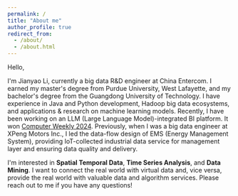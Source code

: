 ```yaml
---
permalink: /
title: "About me"
author_profile: true
redirect_from: 
  - /about/
  - /about.html
---
```


Hello, 

I'm Jianyao Li, currently a big data R&D engineer at China Entercom. I earned my master's degree from Purdue University, West Lafayette, and my bachelor's degree from the Guangdong University of Technology. I have experience in Java and Python development, Hadoop big data ecosystems, and applications & research on machine learning models. Recently, I have been working on an LLM (Large Language Model)-integrated BI platform. It won [Computer Weekly 2024](https://www.computerweekly.com/news/366579855/CW-Innovation-Awards-Gleaning-data-insights-with-AI). Previously, when I was a big data engineer at XPeng Motors Inc., I led the data-flow design of EMS (Energy Management System), providing IoT-collected industrial data service for management layer and ensuring data quality and delivery.

I'm interested in **Spatial Temporal Data**, **Time Series Analysis**, and **Data Mining**. I want to connect the real world with virtual data and, vice versa, provide the real world with valuable data and algorithm services. Please reach out to me if you have any questions!
